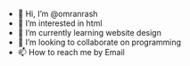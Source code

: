 - 👋 Hi, I’m @omranrash
- 👀 I’m interested in html
- 🌱 I’m currently learning website design
- 💞️ I’m looking to collaborate on programming
- 📫 How to reach me by Email

<!---
omranrash/omranrash is a ✨ special ✨ repository because its `README.md` (this file) appears on your GitHub profile.
You can click the Preview link to take a look at your changes.
--->
